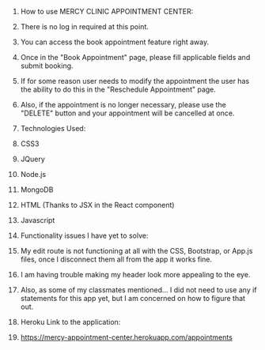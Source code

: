 1. How to use MERCY CLINIC APPOINTMENT CENTER:
  1. There is no log in required at this point.
  2. You can access the book appointment feature right away.
  3. Once in the "Book Appointment" page, please fill applicable fields and submit booking.
  4. If for some reason user needs to modify the appointment the user has the ability to do this in the "Reschedule Appointment" page.
  5. Also, if the appointment is no longer necessary, please use the "DELETE" button and your appointment will be cancelled at once. 

2. Technologies Used: 

  1. CSS3
  2. JQuery
  3. Node.js
  4. MongoDB
  5. HTML (Thanks to JSX in the React component)
  6. Javascript

3. Functionality issues I have yet to solve:

  1. My edit route is not functioning at all with the CSS, Bootstrap, or App.js files, once I disconnect them all from the app it works fine. 
  2. I am having trouble making my header look more appealing to the eye. 
  3. Also, as some of my classmates mentioned... I did not need to use any if statements for this app yet, but I am concerned on how to figure that out.

4. Heroku Link to the application:
  1. https://mercy-appointment-center.herokuapp.com/appointments

